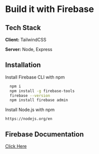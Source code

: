 # Build it with Firebase

## Tech Stack

**Client:** TailwindCSS

**Server:** Node, Express

## Installation

Install Firebase CLI with npm

```bash
  npm i
  npm install -g firebase-tools
  firebase --version
  npm install firebase admin
```

Install Node.js with npm

    https://nodejs.org/en


## Firebase Documentation

[Click Here](https://firebase.google.com/docs/web/setup)
